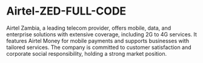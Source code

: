 # Airtel-ZED-FULL-CODE
Airtel Zambia, a leading telecom provider, offers mobile, data, and enterprise solutions with extensive coverage, including 2G to 4G services. It features Airtel Money for mobile payments and supports businesses with tailored services. The company is committed to customer satisfaction and corporate social responsibility, holding a strong market position.
